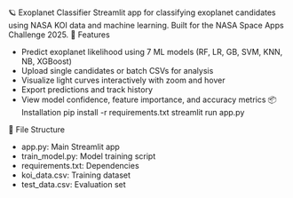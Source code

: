 🪐 Exoplanet Classifier
Streamlit app for classifying exoplanet candidates using NASA KOI data and machine learning.
Built for the NASA Space Apps Challenge 2025.
🚀 Features
- Predict exoplanet likelihood using 7 ML models (RF, LR, GB, SVM, KNN, NB, XGBoost)
- Upload single candidates or batch CSVs for analysis
- Visualize light curves interactively with zoom and hover
- Export predictions and track history
- View model confidence, feature importance, and accuracy metrics
📦 Installation
pip install -r requirements.txt
streamlit run app.py


📁 File Structure
- app.py: Main Streamlit app
- train_model.py: Model training script
- requirements.txt: Dependencies
- koi_data.csv: Training dataset
- test_data.csv: Evaluation set
